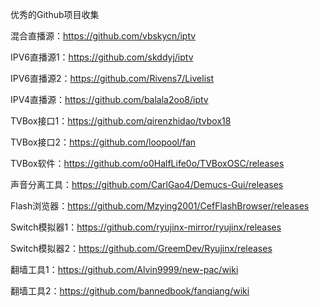 优秀的Github项目收集

混合直播源：https://github.com/vbskycn/iptv

IPV6直播源1：https://github.com/skddyj/iptv

IPV6直播源2：https://github.com/Rivens7/Livelist

IPV4直播源：https://github.com/balala2oo8/iptv

TVBox接口1：https://github.com/qirenzhidao/tvbox18

TVBox接口2：https://github.com/loopool/fan

TVBox软件：https://github.com/o0HalfLife0o/TVBoxOSC/releases

声音分离工具：https://github.com/CarlGao4/Demucs-Gui/releases

Flash浏览器：https://github.com/Mzying2001/CefFlashBrowser/releases

Switch模拟器1：https://github.com/ryujinx-mirror/ryujinx/releases

Switch模拟器2：https://github.com/GreemDev/Ryujinx/releases

翻墙工具1：https://github.com/Alvin9999/new-pac/wiki

翻墙工具2：https://github.com/bannedbook/fanqiang/wiki
